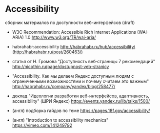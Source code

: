# Accessibility
сборник материалов по доступности веб-интерфейсов (draft)

- W3C Recommendation: Accessible Rich Internet Applications (WAI-ARIA) 1.0 http://www.w3.org/TR/wai-aria/

- habrahabr:accessibility http://habrahabr.ru/hub/accessibility/
(http://habrahabr.ru/post/260463/)

- статья от Н. Громова "Доступность веб‑страницы 
7 рекомендаций" http://nicothin.ru/page/dostupnost-veb-stranicy

- "Accessibility. Как мы делаем Яндекс доступным людям с ограниченными возможностями и почему считаем это важным" http://habrahabr.ru/company/yandex/blog/258477/

- доклад "Идеологии разработки веб-интерфейсов, адаптивность, accessibility" (ШРИ Яндекс) https://events.yandex.ru/lib/talks/1500/

- (англ) подборка гайдов по теме https://pages.18f.gov/accessibility/ 

- (англ) "Introduction to accessibility mechanics" https://vimeo.com/141249792

